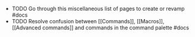 - TODO Go through this miscellaneous list of pages to create or revamp #docs
- TODO Resolve confusion between [[Commands]], [[Macros]], [[Advanced commands]] and commands in the command palette #docs